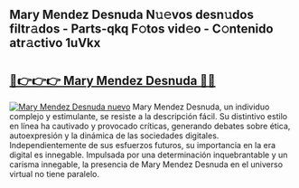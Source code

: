 ## Mary Mendez Desnuda N𝚞𝚎vos desn𝚞dos filtr𝚊dos - Parts-qkq F𝚘tos vid𝚎o - C𝚘ntenido atr𝚊ctivo 1uVkx

# <h2><a href="http://mb6emg.tromn.icu/?c=Mary+Mendez+Desnuda">🔗👉👉👉 Mary Mendez Desnuda 🔗🔗</a></h2>

[![Mary Mendez Desnuda nuevo](https://i.imgur.com/pEAQMta.gif)](http://mb6emg.tromn.icu/?c=Mary+Mendez+Desnuda)
Mary Mendez Desnuda, un individuo complejo y estimulante, se resiste a la descripción fácil. Su distintivo estilo en línea ha cautivado y provocado críticas, generando debates sobre ética, autoexpresión y la dinámica de las sociedades digitales. Independientemente de sus esfuerzos futuros, su importancia en la era digital es innegable. Impulsada por una determinación inquebrantable y un carisma innegable, la presencia de Mary Mendez Desnuda en el universo virtual no tiene paralelo.
